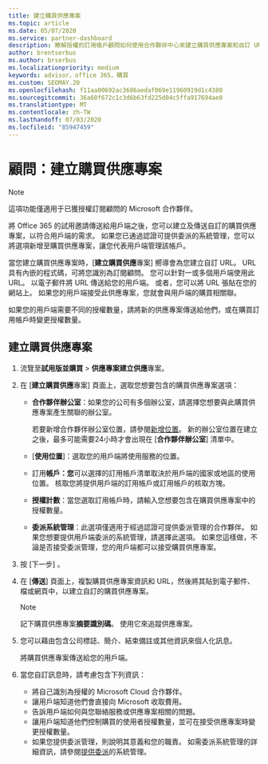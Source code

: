 ```yaml
---
title: 建立購買供應專案
ms.topic: article
ms.date: 05/07/2020
ms.service: partner-dashboard
description: 瞭解授權的訂用帳戶顧問如何使用合作夥伴中心來建立購買供應專案和自訂 URL，以包含在 Office 365 試用邀請中。
author: brentserbus
ms.author: brserbus
ms.localizationpriority: medium
keywords: advisor，office 365，購買
ms.custom: SEOMAY.20
ms.openlocfilehash: f11aa00692ac3686aedaf069e11960919d1c4380
ms.sourcegitcommit: 36a60f672c1c3d6b63fd225d04c5ffa917694ae0
ms.translationtype: MT
ms.contentlocale: zh-TW
ms.lasthandoff: 07/03/2020
ms.locfileid: "85947459"
---
```

# <a name="advisors-create-a-purchase-offer"></a>顧問：建立購買供應專案

> [!NOTE]
> 這項功能僅適用于已獲授權訂閱顧問的 Microsoft 合作夥伴。

將 Office 365 的試用邀請傳送給用戶端之後，您可以建立及傳送自訂的購買供應專案，以符合用戶端的需求。 如果您已通過認證可提供委派的系統管理，您可以將選項新增至購買供應專案，讓您代表用戶端管理該帳戶。

當您建立購買供應專案時，[**建立購買供應**專案] 嚮導會為您建立自訂 URL。 URL 具有內嵌的程式碼，可將您識別為訂閱顧問。 您可以針對一或多個用戶端使用此 URL。 以電子郵件將 URL 傳送給您的用戶端。 或者，您可以將 URL 張貼在您的網站上。 如果您的用戶端接受此供應專案，您就會與用戶端的購買相關聯。

如果您的用戶端需要不同的授權數量，請將新的供應專案傳送給他們，或在購買訂用帳戶時變更授權數量。

## <a name="to-create-a-purchase-offer"></a>建立購買供應專案

1. 流覽至**試用版並購買**  >  **供應專案建立供應**專案。

2. 在 [**建立購買供應**專案] 頁面上，選取您想要包含的購買供應專案選項：

    - **合作夥伴辦公室**：如果您的公司有多個辦公室，請選擇您想要與此購買供應專案產生關聯的辦公室。

        若要新增合作夥伴辦公室位置，請參閱[新增位置](manage-locations.md)。 新的辦公室位置在建立之後，最多可能需要24小時才會出現在 [**合作夥伴辦公室**] 清單中。

    - [**使用位置**]：選取您的用戶端將使用服務的位置。
    - 訂用**帳戶：您**可以選擇的訂用帳戶清單取決於用戶端的國家或地區的使用位置。 核取您將提供用戶端的訂用帳戶或訂用帳戶的核取方塊。
    - **授權計數**：當您選取訂用帳戶時，請輸入您想要包含在購買供應專案中的授權數量。
    - **委派系統管理**：此選項僅適用于經過認證可提供委派管理的合作夥伴。 如果您想要提供用戶端委派的系統管理，請選擇此選項。 如果您這樣做，不論是否接受委派管理，您的用戶端都可以接受購買供應專案。

3. 按 [下一步] 。

4. 在 [**傳送**] 頁面上，複製購買供應專案資訊和 URL，然後將其貼到電子郵件、檔或網頁中，以建立自訂的購買供應專案。

    > [!NOTE]
    > 記下購買供應專案**摘要識別碼**。 使用它來追蹤供應專案。

5. 您可以藉由包含公司標誌、簡介、結束備註或其他資訊來個人化訊息。

    將購買供應專案傳送給您的用戶端。

6. 當您自訂訊息時，請考慮包含下列資訊：

    - 將自己識別為授權的 Microsoft Cloud 合作夥伴。
    - 讓用戶端知道他們會直接向 Microsoft 收取費用。
    - 告訴用戶端如何與您聯絡服務或供應專案相關的問題。
    - 讓用戶端知道他們控制購買的使用者授權數量，並可在接受供應專案時變更授權數量。
    - 如果您提供委派管理，則說明其意義和您的職責。 如需委派系統管理的詳細資訊，請參閱[提供委派](customers-revoke-admin-privileges.md)的系統管理。
